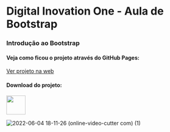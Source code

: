 # Digital Inovation One - Aula de Bootstrap

### Introdução ao Bootstrap
#### Veja como ficou o projeto através do GitHub Pages: <br/>
<a href="https://brunorodsilva.github.io/dio-projeto-clone-netflix/" target="_blank" rel="noopener noreferrer">Ver projeto na web</a> </br>

#### Download do projeto: <br/>
<a href="https://github.com/brunorodsilva/dio-projeto-clone-netflix/archive/refs/heads/main.zip"><img src="https://i.imgur.com/lgr58uU.png" width="50px"></a>

![2022-06-04 18-11-26 (online-video-cutter com) (1)](https://user-images.githubusercontent.com/84951280/172027171-2bdb2732-c681-4ea5-806d-9ab771cc18e6.gif)
